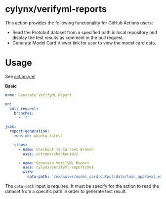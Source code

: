 # cylynx/verifyml-reports

This action provides the following functionality for GitHub Actions users:

- Read the Protobuf dataset from a specified path in local repository and display the test results as comment in the pull request.
- Generate Model Card Viewer link for user to view the model card data.

# Usage

See [action.yml](https://github.com/cylynx/verifyml-reports/blob/v0.0.1-beta/action.yml)

**Basic**

```yaml
name: Generate VerifyML Report

on:
  pull_request:
    branches:
      - '*'

jobs:
  report-generation:
    runs-on: ubuntu-latest

    steps:
      - name: Checkout to Current Branch
        uses: actions/checkout@v2

      - name: Generate VerifyML Report
        uses: cylynx/verifyml-reports@v1
        with:
          data-path: '/examples/model_card_output/data/loan_approval_example.proto'
```

The `data-path` input is required. It must be specify for the action to read the dataset from a specific path in order to generate test result.

